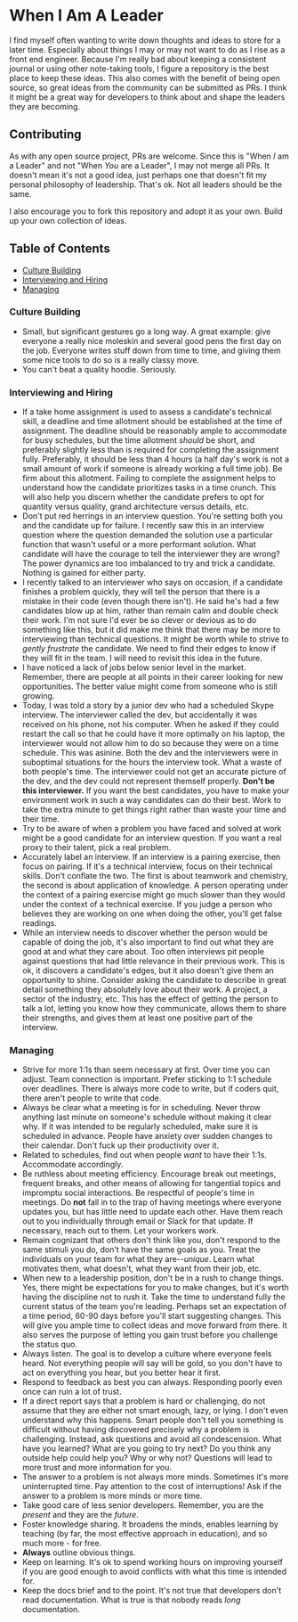 # When I Am A Leader

I find myself often wanting to write down thoughts and ideas to store for a later time. Especially about things I may or may not want to do as I rise as a front end engineer. Because I'm really bad about keeping a consistent journal or using other note-taking tools, I figure a repository is the best place to keep these ideas. This also comes with the benefit of being open source, so great ideas from the community can be submitted as PRs. I think it might be a great way for developers to think about and shape the leaders they are becoming.

## Contributing

As with any open source project, PRs are welcome. Since this is "When _I_ am a Leader" and not "When _You_ are a Leader", I may not merge all PRs. It doesn't mean it's not a good idea, just perhaps one that doesn't fit my personal philosophy of leadership. That's ok. Not all leaders should be the same.

I also encourage you to fork this repository and adopt it as your own. Build up your own collection of ideas.

## Table of Contents

* [Culture Building](#culture-building)
* [Interviewing and Hiring](#interviewing-and-hiring)
* [Managing](#managing)

### Culture Building

* Small, but significant gestures go a long way. A great example: give everyone a really nice moleskin and several good pens the first day on the job. Everyone writes stuff down from time to time, and giving them some nice tools to do so is a really classy move.
* You can't beat a quality hoodie. Seriously.

### Interviewing and Hiring

* If a take home assignment is used to assess a candidate's technical skill, a deadline and time allotment should be established at the time of assignment. The deadline should be reasonably ample to accommodate for busy schedules, but the time allotment _should_ be short, and preferably slightly less than is required for completing the assignment fully. Preferably, it should be less than 4 hours (a half day's work is not a small amount of work if someone is already working a full time job). Be firm about this allotment. Failing to complete the assignment helps to understand how the candidate prioritizes tasks in a time crunch. This will also help you discern whether the candidate prefers to opt for quantity versus quality, grand architecture versus details, etc.
* Don't put red herrings in an interview question. You're setting both you and the candidate up for failure. I recently saw this in an interview question where the question demanded the solution use a particular function that wasn't useful or a more performant solution. What candidate will have the courage to tell the interviewer they are wrong? The power dynamics are too imbalanced to try and trick a candidate. Nothing is gained for either party.
* I recently talked to an interviewer who says on occasion, if a candidate finishes a problem quickly, they will tell the person that there is a mistake in their code (even though there isn't). He said he's had a few candidates blow up at him, rather than remain calm and double check their work. I'm not sure I'd ever be so clever or devious as to do something like this, but it did make me think that there may be more to interviewing than technical questions. It might be worth while to strive to _gently frustrate_ the candidate. We need to find their edges to know if they will fit in the team. I will need to revisit this idea in the future.
* I have noticed a lack of jobs below senior level in the market. Remember, there are people at all points in their career looking for new opportunities. The better value might come from someone who is still growing.
* Today, I was told a story by a junior dev who had a scheduled Skype interview. The interviewer called the dev, but accidentally it was received on his phone, not his computer. When he asked if they could restart the call so that he could have it more optimally on his laptop, the interviewer would not allow him to do so because they were on a time schedule. This was asinine. Both the dev and the interviewers were in suboptimal situations for the hours the interview took. What a waste of both people's time. The interviewer could not get an accurate picture of the dev, and the dev could not represent themself properly. **Don't be this interviewer.** If you want the best candidates, you have to make your environment work in such a way candidates can do their best. Work to take the extra minute to get things right rather than waste your time and their time.
* Try to be aware of when a problem you have faced and solved at work might be a good candidate for an interview question. If you want a real proxy to their talent, pick a real problem.
* Accurately label an interview. If an interview is a pairing exercise, then focus on pairing. If it's a technical interview, focus on their technical skills. Don't conflate the two. The first is about teamwork and chemistry, the second is about application of knowledge. A person operating under the context of a pairing exercise might go much slower than they would under the context of a technical exercise. If you judge a person who believes they are working on one when doing the other, you'll get false readings.
* While an interview needs to discover whether the person would be capable of doing the job, it's also important to find out what they are good at and what they care about. Too often interviews pit people against questions that had little relevance in their previous work. This is ok, it discovers a candidate's edges, but it also doesn't give them an opportunity to shine. Consider asking the candidate to describe in great detail something they absolutely love about their work. A project, a sector of the industry, etc. This has the effect of getting the person to talk a lot, letting you know how they communicate, allows them to share their strengths, and gives them at least one positive part of the interview. 

### Managing

* Strive for more 1:1s than seem necessary at first. Over time you can adjust. Team connection is important. Prefer sticking to 1:1 schedule over deadlines. There is always more code to write, but if coders quit, there aren't people to write that code.
* Always be clear what a meeting is for in scheduling. Never throw anything last minute on someone's schedule without making it clear why. If it was intended to be regularly scheduled, make sure it is scheduled in advance. People have anxiety over sudden changes to their calendar. Don't fuck up their productivity over it.
* Related to schedules, find out when people _want_ to have their 1:1s. Accommodate accordingly.
* Be ruthless about meeting efficiency. Encourage break out meetings, frequent breaks, and other means of allowing for tangential topics and impromptu social interactions. Be respectful of people's time in meetings. Do **not** fall in to the trap of having meetings where everyone updates you, but has little need to update each other. Have them reach out to you individually through email or Slack for that update. If necessary, reach out to them. Let your workers work.
* Remain cognizant that others don't think like you, don't respond to the same stimuli you do, don't have the same goals as you. Treat the individuals on your team for what they are--*unique*. Learn what motivates them, what doesn't, what they want from their job, etc.
* When new to a leadership position, don't be in a rush to change things. Yes, there might be expectations for you to make changes, but it's worth having the discipline not to rush it. Take the time to understand fully the current status of the team you're leading. Perhaps set an expectation of a time period, 60-90 days before you'll start suggesting changes. This will give you ample time to collect ideas and move forward from there. It also serves the purpose of letting you gain trust before you challenge the status quo.
* Always listen. The goal is to develop a culture where everyone feels heard. Not everything people will say will be gold, so you don't have to act on everything you hear, but you better hear it first.
* Respond to feedback as best you can always. Responding poorly even once can ruin a lot of trust.
* If a direct report says that a problem is hard or challenging, do not assume that they are either not smart enough, lazy, or lying. I don't even understand why this happens. Smart people don't tell you something is difficult without having discovered precisely why a problem is challenging. Instead, ask questions and avoid all condescension. What have you learned? What are you going to try next? Do you think any outside help could help you? Why or why not? Questions will lead to more trust and more information for you.
* The answer to a problem is not always more minds. Sometimes it's more uninterrupted time. Pay attention to the cost of interruptions! Ask if the answer to a problem is more minds or more time.
* Take good care of less senior developers. Remember, you are the _present_ and they are the _future_.
* Foster knowledge sharing. It broadens the minds, enables learning by teaching (by far, the most effective approach in education), and so much more - for free. 
* **Always** outline obvious things.
* Keep on learning. It's ok to spend working hours on improving yourself if you are good enough to avoid conflicts with what this time is intended for.
* Keep the docs brief and to the point. It's not true that developers don't read documentation. What is true is that nobody reads _long_ documentation.
